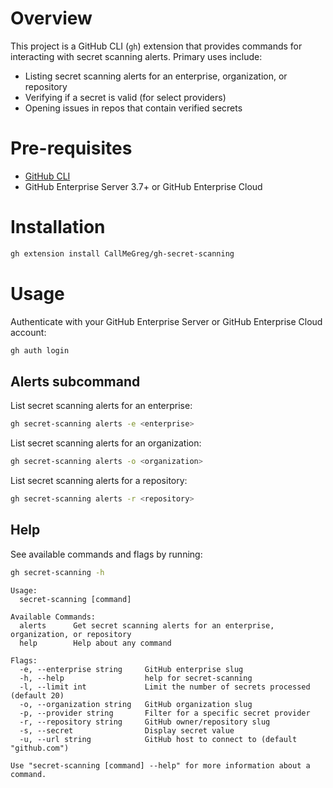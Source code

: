 # Overview
This project is a GitHub CLI (`gh`) extension that provides commands for interacting with secret scanning alerts. Primary uses include:
- Listing secret scanning alerts for an enterprise, organization, or repository
- Verifying if a secret is valid (for select providers)
- Opening issues in repos that contain verified secrets

# Pre-requisites
- [GitHub CLI](https://github.com/cli/cli#installation)
- GitHub Enterprise Server 3.7+ or GitHub Enterprise Cloud

# Installation
```bash
gh extension install CallMeGreg/gh-secret-scanning
```

# Usage
Authenticate with your GitHub Enterprise Server or GitHub Enterprise Cloud account:
```bash
gh auth login
```

## Alerts subcommand
List secret scanning alerts for an enterprise:
```bash
gh secret-scanning alerts -e <enterprise>
```

List secret scanning alerts for an organization:
```bash
gh secret-scanning alerts -o <organization>
```

List secret scanning alerts for a repository:
```bash
gh secret-scanning alerts -r <repository>
```

## Help
See available commands and flags by running:
```bash
gh secret-scanning -h
```

```
Usage:
  secret-scanning [command]

Available Commands:
  alerts      Get secret scanning alerts for an enterprise, organization, or repository
  help        Help about any command

Flags:
  -e, --enterprise string     GitHub enterprise slug
  -h, --help                  help for secret-scanning
  -l, --limit int             Limit the number of secrets processed (default 20)
  -o, --organization string   GitHub organization slug
  -p, --provider string       Filter for a specific secret provider
  -r, --repository string     GitHub owner/repository slug
  -s, --secret                Display secret value
  -u, --url string            GitHub host to connect to (default "github.com")

Use "secret-scanning [command] --help" for more information about a command.
```